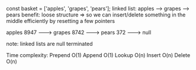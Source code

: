 const basket = ['apples', 'grapes', 'pears'];
linked list: apples --> grapes --> pears
benefit: loose structure => so we can insert/delete something in the middle efficiently by resetting a few pointers

apples 
8947 ---> grapes
            8742 ---> pears
                        372 ---> null

note: linked lists are null terminated 

Time complexity:
Prepend O(1)
Append O(1)
Lookup O(n)
Insert O(n)
Delete O(n)